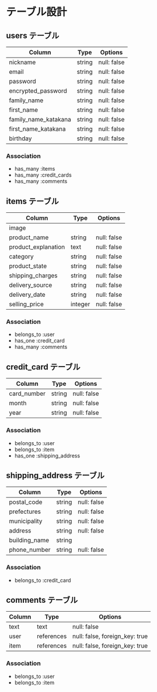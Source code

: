 # テーブル設計

## users テーブル

| Column               | Type   | Options     |
| -------------------- | ------ | ----------- |
| nickname             | string | null: false |
| email                | string | null: false |
| password             | string | null: false |
| encrypted_password   | string | null: false |
| family_name          | string | null: false |
| first_name           | string | null: false |
| family_name_katakana | string | null: false |
| first_name_katakana  | string | null: false |
| birthday             | string | null: false |

### Association

- has_many :items
- has_many :credit_cards
- has_many :comments

## items テーブル

| Column              | Type    | Options     |
| ------------------- | ------- | ----------- |
| image               |         |             |
| product_name        | string  | null: false |
| product_explanation | text    | null: false |
| category            | string  | null: false |
| product_state       | string  | null: false |
| shipping_charges    | string  | null: false |
| delivery_source     | string  | null: false |
| delivery_date       | string  | null: false |
| selling_price       | integer | null: false |

### Association

- belongs_to :user
- has_one :credit_card
- has_many :comments

## credit_card テーブル

| Column      | Type       | Options     |
| ----------- | ---------- | ----------- |
| card_number | string     | null: false |
| month       | string     | null: false |
| year        | string     | null: false |

### Association

- belongs_to :user
- belongs_to :item
- has_one :shipping_address

## shipping_address テーブル

| Column        | Type    | Options     |
| ------------- | ------- | ----------- |
| postal_code   | string  | null: false |
| prefectures   | string  | null: false |
| municipality  | string  | null: false |
| address       | string  | null: false |
| building_name | string  |             |
| phone_number  | string  | null: false |

### Association

- belongs_to :credit_card

## comments テーブル

| Column | Type       | Options                        |
| ------ | ---------- | ------------------------------ |
| text   | text       | null: false                    |
| user   | references | null: false, foreign_key: true |
| item   | references | null: false, foreign_key: true |


### Association

- belongs_to :user
- belongs_to :item